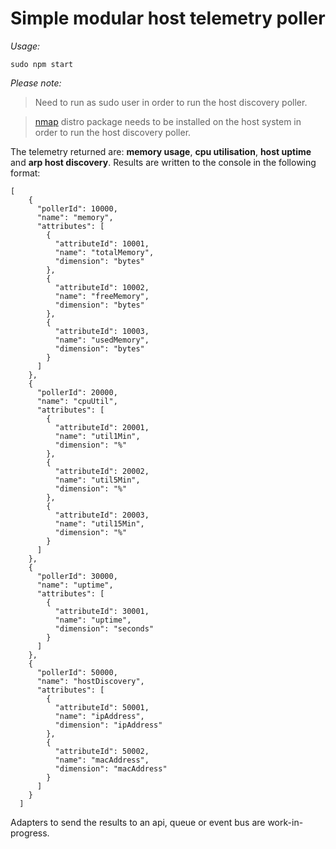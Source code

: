 Simple modular host telemetry poller
===
*Usage:*
```
sudo npm start
```

_Please note:_ 
> Need to run as sudo user in order to run the host discovery poller. 

> [nmap](https://nmap.org/) distro package needs to be installed on the host system in order to run the host discovery poller.


The telemetry returned are: **memory usage**, **cpu utilisation**, **host uptime** and **arp host discovery**. Results are written to the console in the following format:

```
[
    {
      "pollerId": 10000,
      "name": "memory",
      "attributes": [
        {
          "attributeId": 10001,
          "name": "totalMemory",
          "dimension": "bytes"
        },
        {
          "attributeId": 10002,
          "name": "freeMemory",
          "dimension": "bytes"
        },
        {
          "attributeId": 10003,
          "name": "usedMemory",
          "dimension": "bytes"
        }
      ]
    },
    {
      "pollerId": 20000,
      "name": "cpuUtil",
      "attributes": [
        {
          "attributeId": 20001,
          "name": "util1Min",
          "dimension": "%"
        },
        {
          "attributeId": 20002,
          "name": "util5Min",
          "dimension": "%"
        },
        {
          "attributeId": 20003,
          "name": "util15Min",
          "dimension": "%"
        }
      ]
    },
    {
      "pollerId": 30000,
      "name": "uptime",
      "attributes": [
        {
          "attributeId": 30001,
          "name": "uptime",
          "dimension": "seconds"
        }
      ]
    },
    {
      "pollerId": 50000,
      "name": "hostDiscovery",
      "attributes": [
        {
          "attributeId": 50001,
          "name": "ipAddress",
          "dimension": "ipAddress"
        },
        {
          "attributeId": 50002,
          "name": "macAddress",
          "dimension": "macAddress"
        }
      ]
    }
  ]
  ```

  Adapters to send the results to an api, queue or event bus are work-in-progress.